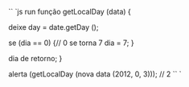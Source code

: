 `` `js run
função getLocalDay (data) {

deixe day = date.getDay ();

se (dia == 0) {// 0 se torna 7
dia = 7;
}

dia de retorno;
}

alerta (getLocalDay (nova data (2012, 0, 3))); // 2
`` `

